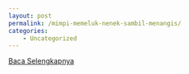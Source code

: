 ```yaml
---
layout: post
permalink: /mimpi-memeluk-nenek-sambil-menangis/
categories:
    - Uncategorized
---
```


[Baca Selengkapnya](/07)